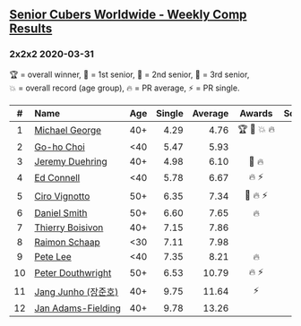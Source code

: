 <style>table {white-space: nowrap;}</style>

## [Senior Cubers Worldwide - Weekly Comp Results](/scw-comp/results/)
### 2x2x2 2020-03-31

<span style="white-space: nowrap;">🏆 = overall winner</span>, <span style="white-space: nowrap;">🥇 = 1st senior</span>, <span style="white-space: nowrap;">🥈 = 2nd senior</span>, <span style="white-space: nowrap;">🥉 = 3rd senior</span>, <span style="white-space: nowrap;">💥 = overall record (age group)</span>, <span style="white-space: nowrap;">🔥 = PR average</span>, <span style="white-space: nowrap;">⚡ = PR single</span>.

| # | Name | Age | Single | Average | Awards | Solve 1 | Solve 2 | Solve 3 | Solve 4 | Solve 5 | Video |
| :--: | :-- | :--: | --: | --: | :--: | --: | --: | --: | --: | --: | :-- |
| 1 | [Michael George](../../persons/michael_george/222.md) | 40+ | 4.29 | 4.76 | 🏆 🥇 💥 🔥 | 5.83 | 4.29 | 4.88 | 4.86 | 4.54 | [Link](https://www.facebook.com/events/637372103486119/permalink/637382556818407/) |
| 2 | [Go-ho Choi](../../persons/go_ho_choi/222.md) | <40 | 5.47 | 5.93 |  | 5.47 | 5.50 | 6.58 | 5.70 | 9.38 | [Link](https://www.facebook.com/events/637372103486119/permalink/641025749787421/) |
| 3 | [Jeremy Duehring](../../persons/jeremy_duehring/222.md) | 40+ | 4.98 | 6.10 | 🥈 🔥 | 5.68 | 4.98 | 7.45 | 5.81 | 6.81 | [Link](https://www.facebook.com/events/637372103486119/permalink/638302930059703/) |
| 4 | [Ed Connell](../../persons/ed_connell/222.md) | <40 | 5.78 | 6.67 | 🔥 ⚡ | 8.05 | 6.14 | 7.39 | 5.78 | 6.48 | [Link](https://www.facebook.com/events/637372103486119/permalink/638709733352356/) |
| 5 | [Ciro Vignotto](../../persons/ciro_vignotto/222.md) | 50+ | 6.35 | 7.34 | 🥉 🔥 ⚡ | 6.35 | 7.49 | 7.32 | 8.74 | 7.21 | [Link](https://www.facebook.com/events/637372103486119/permalink/637582320131764/) |
| 6 | [Daniel Smith](../../persons/daniel_smith/222.md) | 50+ | 6.60 | 7.65 | 🔥 | 6.99 | 7.90 | 9.91 | 8.07 | 6.60 | [Link](https://www.facebook.com/events/637372103486119/permalink/640639133159416/) |
| 7 | [Thierry Boisivon](../../persons/thierry_boisivon/222.md) | 40+ | 7.15 | 7.86 |  | 8.18 | 7.18 | 8.21 | 7.15 | 8.91 | [Link](https://www.facebook.com/events/637372103486119/permalink/639517979938198/) |
| 8 | [Raimon Schaap](../../persons/raimon_schaap/222.md) | <30 | 7.11 | 7.98 |  | 9.77 | 8.12 | 7.92 | 7.90 | 7.11 | [Link](https://www.facebook.com/events/637372103486119/permalink/637500390139957/) |
| 9 | [Pete Lee](../../persons/pete_lee/222.md) | <40 | 7.35 | 8.21 | 🔥 | 8.47 | 7.35 | 8.27 | 7.91 | 25.04 | [Link](https://www.facebook.com/events/637372103486119/permalink/639529199937076/) |
| 10 | [Peter Douthwright](../../persons/peter_douthwright/222.md) | 50+ | 6.53 | 10.79 | 🔥 ⚡ | 10.94 | 10.46 | 10.97 | 13.84 | 6.53 | [Link](https://www.facebook.com/events/637372103486119/permalink/641080066448656/) |
| 11 | [Jang Junho (장준호)](../../persons/jang_junho/222.md) | 40+ | 9.75 | 11.64 | ⚡ | 13.12 | 9.75 | 11.05 | 12.52 | 11.34 | [Link](https://www.facebook.com/events/637372103486119/permalink/637410080148988/) |
| 12 | [Jan Adams-Fielding](../../persons/jan_adams_fielding/222.md) | 40+ | 9.78 | 13.26 |  | 11.91 | 15.28 | 14.93 | 12.93 | 9.78 | [Link](https://www.facebook.com/events/637372103486119/permalink/641368433086486/) |

<!-- Global site tag (gtag.js) - Google Analytics -->
<script async src="https://www.googletagmanager.com/gtag/js?id=UA-86348435-3"></script>
<script>window.dataLayer = window.dataLayer || []; function gtag() {dataLayer.push(arguments);} gtag('js', new Date()); gtag('config', 'UA-86348435-3');</script>
